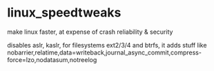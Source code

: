 # linux_speedtweaks
make linux faster, at expense of crash reliability &amp; security

disables aslr, kaslr, for filesystems ext2/3/4 and btrfs, it adds stuff like nobarrier,relatime,data=writeback,journal_async_commit,compress-force=lzo,nodatasum,notreelog
